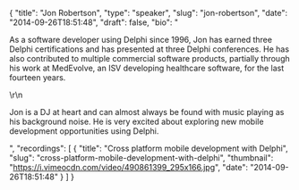 {
  "title": "Jon Robertson",
  "type": "speaker",
  "slug": "jon-robertson",
  "date": "2014-09-26T18:51:48",
  "draft": false,
  "bio": "<p>As a software developer using Delphi since 1996, Jon has earned three Delphi certifications and has presented at three Delphi conferences. He has also contributed to multiple commercial software products, partially through his work at MedEvolve, an ISV developing healthcare software, for the last fourteen years.</p>\r\n<p>Jon is a DJ at heart and can almost always be found with music playing as his background noise. He is very excited about exploring new mobile development opportunities using Delphi.</p>",
  "recordings": [
    {
      "title": "Cross platform mobile development with Delphi",
      "slug": "cross-platform-mobile-development-with-delphi",
      "thumbnail": "https://i.vimeocdn.com/video/490861399_295x166.jpg",
      "date": "2014-09-26T18:51:48"
    }
  ]
}